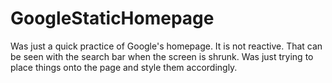 # GoogleStaticHomepage
Was just a quick practice of Google's homepage.
It is not reactive. 
That can be seen with the search bar when the screen is shrunk. 
Was just trying to place things onto the page and style them accordingly.
